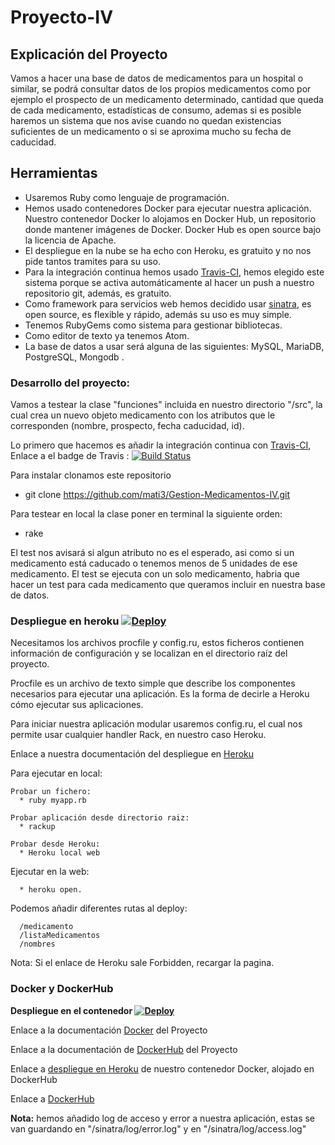 # Proyecto-IV

## Explicación del Proyecto

Vamos a hacer una base de datos de medicamentos para un hospital o similar, se podrá consultar datos de los propios medicamentos como por ejemplo el prospecto de un medicamento determinado, cantidad que queda de cada medicamento, estadísticas de consumo, ademas si es posible haremos un sistema que nos avise cuando no quedan existencias suficientes de un medicamento o si se aproxima mucho su fecha de caducidad.

## Herramientas

* Usaremos Ruby como lenguaje de programación.
* Hemos usado contenedores Docker para ejecutar nuestra aplicación. Nuestro contenedor Docker lo alojamos en Docker Hub, un repositorio donde mantener imágenes de Docker. Docker Hub es open source bajo la licencia de Apache.
* El despliegue en la nube se ha echo con Heroku, es gratuito y no nos pide tantos tramites para su uso.
* Para la integración continua hemos usado [Travis-CI](https://travis-ci.com/), hemos elegido este sistema porque se activa automáticamente al hacer un push a nuestro repositorio git, además, es gratuito.
* Como framework para servicios web hemos decidido usar [sinatra](http://sinatrarb.com/), es open source, es flexible y rápido, además su uso es muy simple.
* Tenemos RubyGems como sistema para gestionar bibliotecas.
* Como editor de texto ya tenemos Atom.
* La base de datos a usar será alguna de las siguientes: MySQL, MariaDB, PostgreSQL, Mongodb .

### Desarrollo del proyecto:

Vamos a testear la clase "funciones" incluida en nuestro directorio "/src", la cual crea un nuevo objeto medicamento con los atributos que le corresponden (nombre, prospecto, fecha caducidad, id).

Lo primero que hacemos es añadir la integración continua con [Travis-CI](https://travis-ci.com/), Enlace a el badge de Travis : [![Build Status](https://travis-ci.com/mati3/Gestion-Medicamentos-IV.svg?branch=master)](https://travis-ci.com/mati3/Gestion-Medicamentos-IV)

Para instalar clonamos este repositorio

  * git clone https://github.com/mati3/Gestion-Medicamentos-IV.git

Para testear en local la clase poner en terminal la siguiente orden:

  * rake

El test nos avisará si algun atributo no es el esperado, asi como si un medicamento está caducado o tenemos menos de 5 unidades de ese medicamento. El test se ejecuta con un solo medicamento, habria que hacer un test para cada medicamento que queramos incluir en nuestra base de datos.

### Despliegue en heroku [![Deploy](https://www.herokucdn.com/deploy/button.svg)](https://app-gestion-medicamentos.herokuapp.com/)

Necesitamos los archivos procfile y config.ru, estos ficheros contienen información de configuración y se localizan en el directorio raíz del proyecto.

Procfile es un archivo de texto simple que describe los componentes necesarios para ejecutar una aplicación. Es la forma de decirle a Heroku cómo ejecutar sus aplicaciones.

Para iniciar nuestra aplicación modular usaremos config.ru, el cual nos permite usar cualquier handler Rack, en nuestro caso Heroku.

Enlace a nuestra documentación del despliegue en [Heroku](https://github.com/mati3/Gestion-Medicamentos-IV/blob/master/doc/heroku.md)

Para ejecutar en local:

    Probar un fichero:
      * ruby myapp.rb

    Probar aplicación desde directorio raiz:
      * rackup

    Probar desde Heroku:
      * Heroku local web

Ejecutar en la web:

      * heroku open.


Podemos añadir diferentes rutas al deploy:

      /medicamento
      /listaMedicamentos
      /nombres

Nota: Si el enlace de Heroku sale Forbidden, recargar la pagina.

### Docker y DockerHub

**Despliegue en el contenedor [![Deploy](https://www.herokucdn.com/deploy/button.svg)](https://docker-gestion-ivs.herokuapp.com/status)**

Enlace a la documentación [Docker](https://github.com/mati3/Gestion-Medicamentos-IV/blob/master/doc/docker.md) del Proyecto

Enlace a la documentación de [DockerHub](https://github.com/mati3/Gestion-Medicamentos-IV/blob/master/doc/docker-hub.md) del Proyecto

Enlace a [despliegue en Heroku](https://github.com/mati3/Gestion-Medicamentos-IV/blob/master/doc/docker-heroku.md) de nuestro contenedor Docker, alojado en DockerHub

Enlace a [DockerHub](https://hub.docker.com/r/mati331/gestion-medicamentos-iv/)


**Nota:** hemos añadido log de acceso y error a nuestra aplicación, estas se van guardando en "/sinatra/log/error.log" y en "/sinatra/log/access.log"
